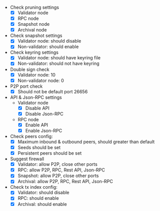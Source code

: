 - Check pruning settings
  - [x] Validator node
  - [x] RPC node
  - [x] Snapshot node
  - [x] Archival node
- Check snapshot settings
  - [x] Validator node: should disable
  - [x] Non-validator: should enable
- Check keyring settings
  - [x] Validator node: should have keyring file
  - [x] Non-validator: should not have keyring
- Double sign check
  - [x] Validator node: 10
  - [x] Non-validator node: 0
- P2P port check
  - [x] Should not be default port 26656
- API & Json-RPC settings
  - Validator node
    - [x] Disable API
    - [x] Disable Json-RPC
  - RPC node
    - [x] Enable API
    - [x] Enable Json-RPC
- Check peers config:
  - [x] Maximum inbound & outbound peers, should greater than default
  - [x] Seeds should be set
  - [x] Persistent peers should be set
- Suggest firewall
  - [x] Validator: allow P2P, close other ports
  - [x] RPC: allow P2P, RPC, Rest API, Json-RPC
  - [x] Snapshot: allow P2P, close other ports
  - [x] Archival: allow P2P, RPC, Rest API, Json-RPC
- Check tx index config:
  - [x] Validator: should disable
  - [x] RPC: should enable
  - [x] Archival: should enable